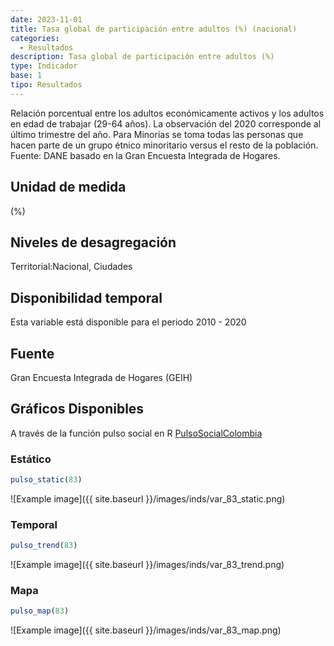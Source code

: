 ```yaml
---
date: 2023-11-01
title: Tasa global de participación entre adultos (%) (nacional)
categories:
  - Resultados
description: Tasa global de participación entre adultos (%)
type: Indicador
base: 1
tipo: Resultados
--- 
```


Relación porcentual entre los adultos económicamente activos y los adultos en edad de trabajar (29-64 años). La observación del 2020 corresponde al último trimestre del año. Para Minorias se toma todas las personas que hacen parte de un grupo étnico minoritario versus el resto de la población.
Fuente: DANE basado en la Gran Encuesta Integrada de Hogares.

## Unidad de medida
(%)

## Niveles de desagregación
Territorial:Nacional, Ciudades

## Disponibilidad temporal
Esta variable está disponible para el periodo 2010 - 2020

## Fuente
Gran Encuesta Integrada de Hogares (GEIH)

## Gráficos Disponibles

A través de la función pulso social en R [PulsoSocialColombia](https://github.com/pulsosocialcolombia/PulsoSocialColombia)

### Estático

``` R
pulso_static(83)
```

![Example image]({{ site.baseurl }}/images/inds/var_83_static.png)

### Temporal

``` R
pulso_trend(83)
```

![Example image]({{ site.baseurl }}/images/inds/var_83_trend.png)

### Mapa

``` R
pulso_map(83)
```

![Example image]({{ site.baseurl }}/images/inds/var_83_map.png)